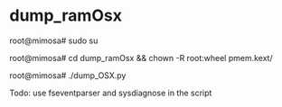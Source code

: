 # dump_ramOsx

root@mimosa# sudo su

root@mimosa# cd dump_ramOsx && chown -R root:wheel pmem.kext/

root@mimosa# ./dump_OSX.py

Todo: use fseventparser and sysdiagnose in the script
